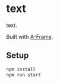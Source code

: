 # text

text.

Built with [A-Frame](https://aframe.io).

## Setup

```sh
npm install
npm run start
```
